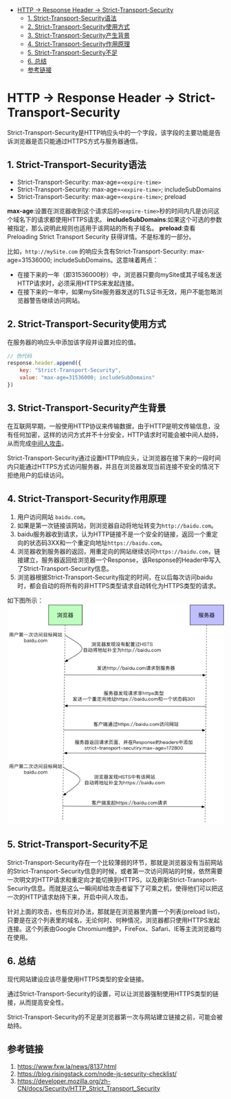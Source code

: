
<!-- @import "[TOC]" {cmd="toc" depthFrom=1 depthTo=6 orderedList=false} -->

<!-- code_chunk_output -->

* [HTTP -> Response Header -> Strict-Transport-Security](#http-response-header-strict-transport-security)
	* [1. Strict-Transport-Security语法](#1-strict-transport-security语法)
	* [2. Strict-Transport-Security使用方式](#2-strict-transport-security使用方式)
	* [3. Strict-Transport-Security产生背景](#3-strict-transport-security产生背景)
	* [4. Strict-Transport-Security作用原理](#4-strict-transport-security作用原理)
	* [5. Strict-Transport-Security不足](#5-strict-transport-security不足)
	* [6. 总结](#6-总结)
	* [参考链接](#参考链接)

<!-- /code_chunk_output -->

# HTTP -> Response Header -> Strict-Transport-Security
Strict-Transport-Security是HTTP响应头中的一个字段，该字段的主要功能是告诉浏览器是否只能通过HTTPS方式与服务器通信。

## 1. Strict-Transport-Security语法
* Strict-Transport-Security: max-age=`<expire-time>`
* Strict-Transport-Security: max-age=`<expire-time>`; includeSubDomains
* Strict-Transport-Security: max-age=`<expire-time>`; preload

**max-age**:设置在浏览器收到这个请求后的`<expire-time>`秒的时间内凡是访问这个域名下的请求都使用HTTPS请求。
**includeSubDomains**:如果这个可选的参数被指定，那么说明此规则也适用于该网站的所有子域名。
**preload**:查看 Preloading Strict Transport Security 获得详情。不是标准的一部分。

比如，`http://mySite.com` 的响应头含有Strict-Transport-Security: max-age=31536000; includeSubDomains。这意味着两点：
* 在接下来的一年（即31536000秒）中，浏览器只要向mySite或其子域名发送HTTP请求时，必须采用HTTPS来发起连接。
* 在接下来的一年中，如果mySite服务器发送的TLS证书无效，用户不能忽略浏览器警告继续访问网站。

## 2. Strict-Transport-Security使用方式
在服务器的响应头中添加该字段并设置对应的值。
```javascript {.line-numbers}
// 伪代码
response.header.append({
    key: "Strict-Transport-Security", 
    value: "max-age=31536000; includeSubDomains"
})
```

## 3. Strict-Transport-Security产生背景
在互联网早期，一般使用HTTP协议来传输数据，由于HTTP是明文传输信息，没有任何加密，这样的访问方式并不十分安全，HTTP请求时可能会被中间人劫持，从而完成[中间人攻击](https://github.com/Kilin9527/Frontend_And_Backend_Knowledge/blob/master/documents/security/attack_manInTheMiddle.md)。

Strict-Transport-Security通过设置HTTP响应头，让浏览器在接下来的一段时间内只能通过HTTPS方式访问服务器，并且在浏览器发现当前连接不安全的情况下拒绝用户的后续访问。

## 4. Strict-Transport-Security作用原理
1. 用户访问网站 `baidu.com`。
2. 如果是第一次链接该网站，则浏览器自动将地址转变为`http://baidu.com`。
3. baidu服务器收到请求，认为HTTP链接不是一个安全的链接，返回一个重定向的状态码3XX和一个重定向地址`https://baidu.com`。
4. 浏览器收到服务器的返回，用重定向的网站继续访问`https://baidu.com`，链接建立，服务器返回给浏览器一个Response，该Response的Header中写入了Strict-Transport-Security信息。
5. 浏览器根据Strict-Transport-Security指定的时间，在以后每次访问baidu时，都会自动的将所有的非HTTPS类型请求自动转化为HTTPS类型的请求。

如下图所示：
![HSTS逻辑流程图](https://github.com/Kilin9527/Frontend_And_Backend_Knowledge/blob/master/assets/images/security/Secutiry_HTTP_Headers_HSTS_1.png?raw=true)

## 5. Strict-Transport-Security不足
Strict-Transport-Security存在一个比较薄弱的环节，那就是浏览器没有当前网站的Strict-Transport-Security信息的时候，或者第一次访问网站的时候，依然需要一次明文的HTTP请求和重定向才能切换到HTTPS，以及刷新Strict-Transport-Security信息。而就是这么一瞬间却给攻击者留下了可乘之机，使得他们可以把这一次的HTTP请求劫持下来，开启中间人攻击。

针对上面的攻击，也有应对办法，那就是在浏览器里内置一个列表(preload list)，只要是在这个列表里的域名，无论何时、何种情况，浏览器都只使用HTTPS发起连接。这个列表由Google Chromium维护，FireFox、Safari、IE等主流浏览器均在使用。

## 6. 总结
现代网站建设应该尽量使用HTTPS类型的安全链接。

通过Strict-Transport-Security的设置，可以让浏览器强制使用HTTPS类型的链接，从而提高安全性。

Strict-Transport-Security的不足是浏览器第一次与网站建立链接之前，可能会被劫持。

## 参考链接
1. https://www.fxw.la/news/8137.html
2. https://blog.risingstack.com/node-js-security-checklist/
3. https://developer.mozilla.org/zh-CN/docs/Security/HTTP_Strict_Transport_Security